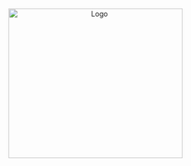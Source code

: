 <!-- PROJECT LOGO -->
<br />
<p align="center">
  <a href="https://github.com/RAJ-DSML/OpenAI-movie-recommendation/blob/main/WebPageTheme/MR_WebPage_1.JPG">
    <img src="MR_WebPage_1.JPG" alt="Logo" width="350" height="300">
  </a>
